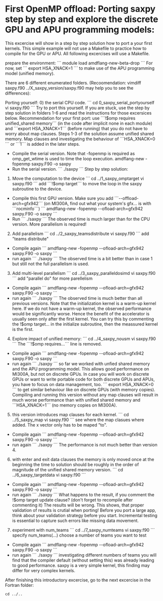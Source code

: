 # First OpenMP offload: Porting saxpy step by step and explore the discrete GPU and APU programming models:

This excercise will show in a step by step solution how to port a your first kernels. 
This simple example will not use a Makefile to practice how to compile for the GPU or APU. 
All following excercises will use a Makefile.

prepare the environment:
´´´
module load amdflang-new-beta-drop
´´´
For now, set
´´´
export HSA_XNACK=1
´´´
to make use of the APU programming model (unified memory).

There are 6 different enumerated folders. (Recoomendation: vimdiff saxpy.f90 ../X_saxpy_version/saxpy.f90 may help you to see the differences):

Porting yourself:
0) the serial CPU code.
´´´
cd 0_saxpy_serial_portyourself
vi saxpy.f90
´´´
 Try to port this yourself. If you are stuck, use the step by step solution in folders 1-6 and read the instructions for those excersices below. Recommendation for your first port: use ´´´!$omp requires unified_shared memory´´´ (in the code after implicit none in each module) and ´´´export HSA_XNACK=1´´´ (before running) that you do not have to worry about map clauses. Steps 1-3 of the solution assume unified shared memory. Map clauses and investigating the behaviour of ´´´HSA_XNACK=0´´´ or ´´´1´´´ is added in the later steps.

- Compile the serial version. Note that -fopenmp is required as omp_get_wtime is used to time the loop execution.
amdflang-new -fopenmp saxpy.F90 -o saxpy
- Run the serial version.
´´´
./saxpy
´´´
Step by step solution:
1) Move the computation to the device
´´´
cd ../1_saxpy_omptarget
vi saxpy.f90
´´´
add ´´´!$omp target´´´ to move the loop in the saxpy subroutine to the device.
- Compile this first GPU version. Make sure you add ´´´--offload-arch=gfx942´´´ (on MI300A, find out what your system's gfx... is with ´´´rocminfo´´´)
´´´
amdflang-new -fopenmp --ofload-arch=gfx942 saxpy.F90 -o saxpy
´´´
- Run
´´´
./saxpy
´´´
The observed time is much larger than for the CPU version. More parallelism is required!

2) Add parallelism
´´´
cd ../2_saxpy_teamsdistribute
vi saxpy.f90
´´´
add "teams distribute"
- Compile again
´´´
amdflang-new -fopenmp --ofload-arch=gfx942 saxpy.F90 -o saxpy
´´´
- run again
´´´
./saxpy
´´´
The observed time is a bit better than in case 1 but still not the full parallelism is used.

3) Add multi-level parallelism
´´´
cd ../3_saxpy_paralleldosimd
vi saxpy.f90
´´´ 
add "parallel do" for more parellelism
- Compile again
´´´
amdflang-new -fopenmp --ofload-arch=gfx942 saxpy.F90 -o saxpy
´´´
- run again
´´´
./saxpy
´´´
The observed time is much better than all previous versions.
Note that the initialization kernel is a warm-up kernel here. If we do not have a warm-up kernel, the observed performance would be significantly worse. Hence the benefit of the accelerator is usually seen only after the first kernel. You can try this by commenting the !$omp target... in the initialize subroutine, then the meassured kernel is the first.

4) Explore impact of unified memory:
´´´
cd ../4_saxpy_nousm
vi saxpy.f90
´´´
The ´´´!$omp requires...´´´ line is removed.
- Compile again
´´´
amdflang-new -fopenmp --ofload-arch=gfx942 saxpy.F90 -o saxpy
´´´
- run again
´´´
./saxpy
 ´´´
so far we worked with unfied shared memory and the APU programming model. This allows good performance on MI300A, but not on discrete GPUs. In case you will work on discrete GPUs or want to write portable code for both discrete GPUs and APUs, you have to focus on data management, too.
´´´
export HSA_XNACK=0
´´´
to get similar behaviour like on discrete GPUs (with memory copies).
Compiling and running this version without any map clauses will result in much worse performance than with unified shared memory and ´´´HSA_XNACK=1´´´ (no memory copies on MI300A).

5) this version introduces  map clauses for each kernel.
´´´
cd ../5_saxpy_map 
vi saxpy.f90
´´´
see where the map clasues where added. The x vector only has to be maped "to".
- Compile again
´´´
amdflang-new -fopenmp --ofload-arch=gfx942 saxpy.F90 -o saxpy
´´´
- run again
´´´
./saxpy
´´´
The performance is not much better than version 4.

6) with enter and exit data clauses the memory is only moved once at the beginning the time to solution should be roughly in the order of magnitude of the unified shared memory version.
´´´
cd ../6_saxpy_targetdata 
vi saxpy.f90
´´´
- Compile again
´´´
amdflang-new -fopenmp --ofload-arch=gfx942 saxpy.F90 -o saxpy
´´´
- run again
´´´
./saxpy
´´´
What happens to the result, if you comment the !$omp target update clause? (don't forget to recompile after commenting it)
The results will be wrong. This shows, that proper validation of results is crutial when porting! Before you port a large app, think about your validation strategy before you start. Incremental testing is essential to capture such errors like missing data movement.

7) experiment with num_teams
´´´
cd ../7_saxpy_numteams
vi saxpy.f90
´´´
specify num_teams(...) choose a number of teams you want to test 
- Compile again
´´´
amdflang-new -fopenmp --ofload-arch=gfx942 saxpy.F90 -o saxpy
´´´
- run again
´´´
./saxpy
´´´
investigating different numbers of teams you will find that the compiler default (without setting this) was already leading to good performance. saxpy is a very simple kernel, this finding may differ for very complex kernels.

After finishing this introductory excercise, go to the next excercise in the Fortran folder:
```
cd ../..
```
